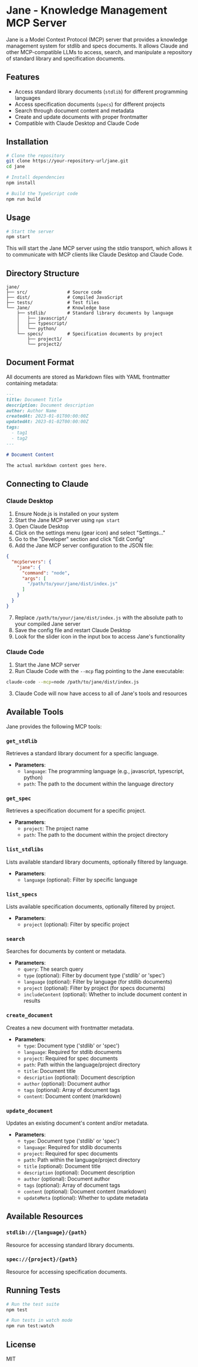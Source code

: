 # Jane - Knowledge Management MCP Server

Jane is a Model Context Protocol (MCP) server that provides a knowledge management system for stdlib and specs documents. It allows Claude and other MCP-compatible LLMs to access, search, and manipulate a repository of standard library and specification documents.

## Features

- Access standard library documents (`stdlib`) for different programming languages
- Access specification documents (`specs`) for different projects
- Search through document content and metadata
- Create and update documents with proper frontmatter
- Compatible with Claude Desktop and Claude Code

## Installation

```bash
# Clone the repository
git clone https://your-repository-url/jane.git
cd jane

# Install dependencies
npm install

# Build the TypeScript code
npm run build
```

## Usage

```bash
# Start the server
npm start
```

This will start the Jane MCP server using the stdio transport, which allows it to communicate with MCP clients like Claude Desktop and Claude Code.

## Directory Structure

```
jane/
├── src/               # Source code
├── dist/              # Compiled JavaScript
├── tests/             # Test files
└── Jane/              # Knowledge base
    ├── stdlib/        # Standard library documents by language
    │   ├── javascript/
    │   ├── typescript/
    │   └── python/
    └── specs/         # Specification documents by project
        ├── project1/
        └── project2/
```

## Document Format

All documents are stored as Markdown files with YAML frontmatter containing metadata:

```markdown
---
title: Document Title
description: Document description
author: Author Name
createdAt: 2023-01-01T00:00:00Z
updatedAt: 2023-01-02T00:00:00Z
tags:
  - tag1
  - tag2
---

# Document Content

The actual markdown content goes here.
```

## Connecting to Claude

### Claude Desktop

1. Ensure Node.js is installed on your system
2. Start the Jane MCP server using `npm start`
3. Open Claude Desktop
4. Click on the settings menu (gear icon) and select "Settings..."
5. Go to the "Developer" section and click "Edit Config"
6. Add the Jane MCP server configuration to the JSON file:

```json
{
  "mcpServers": {
    "jane": {
      "command": "node",
      "args": [
        "/path/to/your/jane/dist/index.js"
      ]
    }
  }
}
```

7. Replace `/path/to/your/jane/dist/index.js` with the absolute path to your compiled Jane server
8. Save the config file and restart Claude Desktop
9. Look for the slider icon in the input box to access Jane's functionality

### Claude Code

1. Start the Jane MCP server
2. Run Claude Code with the `--mcp` flag pointing to the Jane executable:

```bash
claude-code --mcp=node /path/to/jane/dist/index.js
```

3. Claude Code will now have access to all of Jane's tools and resources

## Available Tools

Jane provides the following MCP tools:

### `get_stdlib`
Retrieves a standard library document for a specific language.
- **Parameters**:
  - `language`: The programming language (e.g., javascript, typescript, python)
  - `path`: The path to the document within the language directory

### `get_spec`
Retrieves a specification document for a specific project.
- **Parameters**:
  - `project`: The project name
  - `path`: The path to the document within the project directory

### `list_stdlibs`
Lists available standard library documents, optionally filtered by language.
- **Parameters**:
  - `language` (optional): Filter by specific language

### `list_specs`
Lists available specification documents, optionally filtered by project.
- **Parameters**:
  - `project` (optional): Filter by specific project

### `search`
Searches for documents by content or metadata.
- **Parameters**:
  - `query`: The search query
  - `type` (optional): Filter by document type ('stdlib' or 'spec')
  - `language` (optional): Filter by language (for stdlib documents)
  - `project` (optional): Filter by project (for specs documents)
  - `includeContent` (optional): Whether to include document content in results

### `create_document`
Creates a new document with frontmatter metadata.
- **Parameters**:
  - `type`: Document type ('stdlib' or 'spec')
  - `language`: Required for stdlib documents
  - `project`: Required for spec documents
  - `path`: Path within the language/project directory
  - `title`: Document title
  - `description` (optional): Document description
  - `author` (optional): Document author
  - `tags` (optional): Array of document tags
  - `content`: Document content (markdown)

### `update_document`
Updates an existing document's content and/or metadata.
- **Parameters**:
  - `type`: Document type ('stdlib' or 'spec')
  - `language`: Required for stdlib documents
  - `project`: Required for spec documents
  - `path`: Path within the language/project directory
  - `title` (optional): Document title
  - `description` (optional): Document description
  - `author` (optional): Document author
  - `tags` (optional): Array of document tags
  - `content` (optional): Document content (markdown)
  - `updateMeta` (optional): Whether to update metadata

## Available Resources

### `stdlib://{language}/{path}`
Resource for accessing standard library documents.

### `spec://{project}/{path}`
Resource for accessing specification documents.

## Running Tests

```bash
# Run the test suite
npm test

# Run tests in watch mode
npm run test:watch
```

## License

MIT